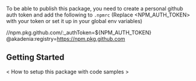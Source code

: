 To be able to publish this package, you need to create a personal github auth token and add the following to `.npmrc` (Replace <NPM_AUTH_TOKEN> with your token or set it up in your global env variables)

//npm.pkg.github.com/:_authToken=${NPM_AUTH_TOKEN}
@akadenia:registry=https://npm.pkg.github.com


## Getting Started

< How to setup this package with code samples >